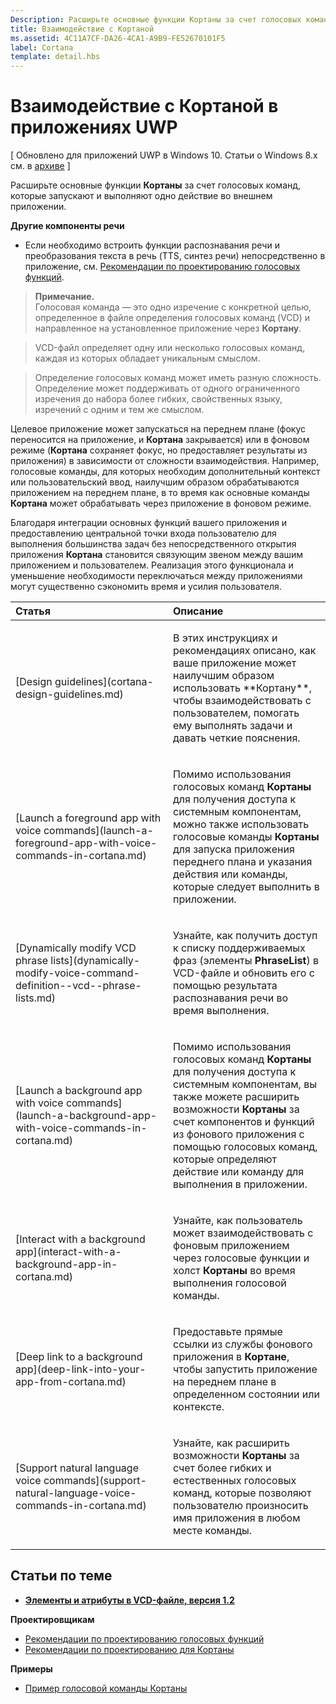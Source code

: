 ```yaml
---
Description: Расширьте основные функции Кортаны за счет голосовых команд, которые запускают и выполняют одно действие во внешнем приложении.
title: Взаимодействие с Кортаной
ms.assetid: 4C11A7CF-DA26-4CA1-A9B9-FE52670101F5
label: Cortana
template: detail.hbs
---
```


# Взаимодействие с Кортаной в приложениях UWP


\[ Обновлено для приложений UWP в Windows 10. Статьи о Windows 8.x см. в [архиве](http://go.microsoft.com/fwlink/p/?linkid=619132) \]

Расширьте основные функции **Кортаны** за счет голосовых команд, которые запускают и выполняют одно действие во внешнем приложении. 


**Другие компоненты речи**

-   Если необходимо встроить функции распознавания речи и преобразования текста в речь (TTS, синтез речи) непосредственно в приложение, см. [Рекомендации по проектированию голосовых функций](speech-interactions.md).

> **Примечание.**  
> Голосовая команда — это одно изречение с конкретной целью, определенное в файле определения голосовых команд (VCD) и направленное на установленное приложение через **Кортану**.

> VCD-файл определяет одну или несколько голосовых команд, каждая из которых обладает уникальным смыслом.

> Определение голосовых команд может иметь разную сложность. Определение может поддерживать от одного ограниченного изречения до набора более гибких, свойственных языку, изречений с одним и тем же смыслом.


Целевое приложение может запускаться на переднем плане (фокус переносится на приложение, и **Кортана** закрывается) или в фоновом режиме (**Кортана** сохраняет фокус, но предоставляет результаты из приложения) в зависимости от сложности взаимодействия. Например, голосовые команды, для которых необходим дополнительный контекст или пользовательский ввод, наилучшим образом обрабатываются приложением на переднем плане, в то время как основные команды **Кортана** может обрабатывать через приложение в фоновом режиме.

 

Благодаря интеграции основных функций вашего приложения и предоставлению центральной точки входа пользователю для выполнения большинства задач без непосредственного открытия приложения **Кортана** становится связующим звеном между вашим приложением и пользователем. Реализация этого функционала и уменьшение необходимости переключаться между приложениями могут существенно сэкономить время и усилия пользователя.


<table>
<colgroup>
<col width="50%" />
<col width="50%" />
</colgroup>
<thead>
<tr class="header">
<th align="left">Статья</th>
<th align="left">Описание</th>
</tr>
</thead>
<tbody>
<tr class="odd">
<td align="left"><p>[Design guidelines](cortana-design-guidelines.md)</p></td>
<td align="left"><p>В этих инструкциях и рекомендациях описано, как ваше приложение может наилучшим образом использовать **Кортану**, чтобы взаимодействовать с пользователем, помогать ему выполнять задачи и давать четкие пояснения.</p></td>
</tr>
<tr class="even">
<td align="left"><p>[Launch a foreground app with voice commands](launch-a-foreground-app-with-voice-commands-in-cortana.md)</p></td>
<td align="left"><p>Помимо использования голосовых команд <strong>Кортаны</strong> для получения доступа к системным компонентам, можно также использовать голосовые команды <strong>Кортаны</strong> для запуска приложения переднего плана и указания действия или команды, которые следует выполнить в приложении.</p></td>
</tr>
<tr class="odd">
<td align="left"><p>[Dynamically modify VCD phrase lists](dynamically-modify-voice-command-definition--vcd--phrase-lists.md)</p></td>
<td align="left"><p>Узнайте, как получить доступ к списку поддерживаемых фраз (элементы <strong>PhraseList</strong>) в VCD-файле и обновить его с помощью результата распознавания речи во время выполнения.</p></td>
</tr>
<tr class="even">
<td align="left"><p>[Launch a background app with voice commands](launch-a-background-app-with-voice-commands-in-cortana.md)</p></td>
<td align="left"><p>Помимо использования голосовых команд <strong>Кортаны</strong> для получения доступа к системным компонентам, вы также можете расширить возможности <strong>Кортаны</strong> за счет компонентов и функций из фонового приложения с помощью голосовых команд, которые определяют действие или команду для выполнения в приложении.</p></td>
</tr>
<tr class="odd">
<td align="left"><p>[Interact with a background app](interact-with-a-background-app-in-cortana.md)</p></td>
<td align="left"><p>Узнайте, как пользователь может взаимодействовать с фоновым приложением через голосовые функции и холст <strong>Кортаны</strong> во время выполнения голосовой команды.</p></td>
</tr>
<tr class="even">
<td align="left"><p>[Deep link to a background app](deep-link-into-your-app-from-cortana.md)</p></td>
<td align="left"><p>Предоставьте прямые ссылки из службы фонового приложения в <strong>Кортане</strong>, чтобы запустить приложение на переднем плане в определенном состоянии или контексте.</p></td>
</tr>
<tr class="odd">
<td align="left"><p>[Support natural language voice commands](support-natural-language-voice-commands-in-cortana.md)</p></td>
<td align="left"><p>Узнайте, как расширить возможности <strong>Кортаны</strong> за счет более гибких и естественных голосовых команд, которые позволяют пользователю произносить имя приложения в любом месте команды.</p></td>
</tr>
</tbody>
</table>

 

## <span id="related_topics"></span>Статьи по теме


* [**Элементы и атрибуты в VCD-файле, версия 1.2**](https://msdn.microsoft.com/library/windows/apps/dn706593)

**Проектировщикам**
* [Рекомендации по проектированию голосовых функций](https://msdn.microsoft.com/library/windows/apps/dn596121)
* [Рекомендации по проектированию для Кортаны](https://msdn.microsoft.com/library/windows/apps/dn974233)

**Примеры**
* [Пример голосовой команды Кортаны](http://go.microsoft.com/fwlink/p/?LinkID=619899)
 

 






<!--HONumber=Mar16_HO4-->


